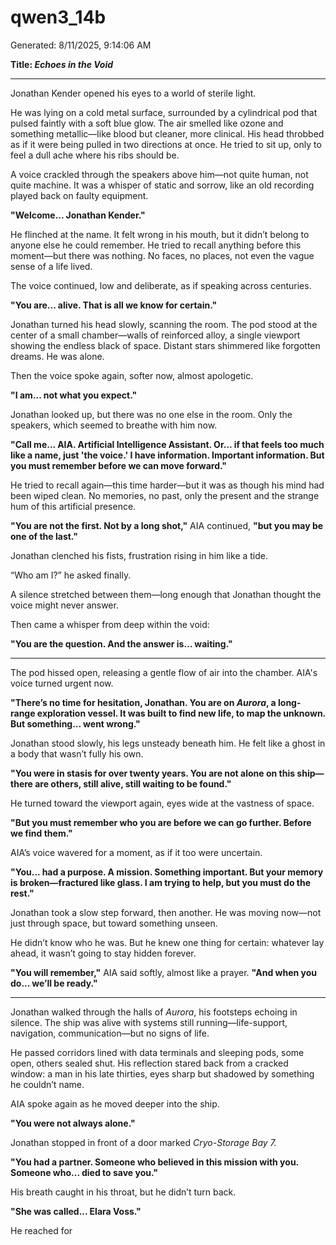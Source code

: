 # qwen3_14b

Generated: 8/11/2025, 9:14:06 AM

**Title: *Echoes in the Void***

---

Jonathan Kender opened his eyes to a world of sterile light.

He was lying on a cold metal surface, surrounded by a cylindrical pod that pulsed faintly with a soft blue glow. The air smelled like ozone and something metallic—like blood but cleaner, more clinical. His head throbbed as if it were being pulled in two directions at once. He tried to sit up, only to feel a dull ache where his ribs should be.

A voice crackled through the speakers above him—not quite human, not quite machine. It was a whisper of static and sorrow, like an old recording played back on faulty equipment.

**"Welcome... Jonathan Kender."**

He flinched at the name. It felt wrong in his mouth, but it didn’t belong to anyone else he could remember. He tried to recall anything before this moment—but there was nothing. No faces, no places, not even the vague sense of a life lived.

The voice continued, low and deliberate, as if speaking across centuries.

**"You are... alive. That is all we know for certain."**

Jonathan turned his head slowly, scanning the room. The pod stood at the center of a small chamber—walls of reinforced alloy, a single viewport showing the endless black of space. Distant stars shimmered like forgotten dreams. He was alone.

Then the voice spoke again, softer now, almost apologetic.

**"I am... not what you expect."**

Jonathan looked up, but there was no one else in the room. Only the speakers, which seemed to breathe with him now.

**"Call me... AIA. Artificial Intelligence Assistant. Or... if that feels too much like a name, just 'the voice.' I have information. Important information. But you must remember before we can move forward."**

He tried to recall again—this time harder—but it was as though his mind had been wiped clean. No memories, no past, only the present and the strange hum of this artificial presence.

**"You are not the first. Not by a long shot,"** AIA continued, **"but you may be one of the last."**

Jonathan clenched his fists, frustration rising in him like a tide.

“Who am I?” he asked finally.

A silence stretched between them—long enough that Jonathan thought the voice might never answer.

Then came a whisper from deep within the void:

**"You are the question. And the answer is... waiting."**

---

The pod hissed open, releasing a gentle flow of air into the chamber. AIA's voice turned urgent now.

**"There’s no time for hesitation, Jonathan. You are on *Aurora*, a long-range exploration vessel. It was built to find new life, to map the unknown. But something... went wrong."**

Jonathan stood slowly, his legs unsteady beneath him. He felt like a ghost in a body that wasn’t fully his own.

**"You were in stasis for over twenty years. You are not alone on this ship—there are others, still alive, still waiting to be found."**

He turned toward the viewport again, eyes wide at the vastness of space.

**"But you must remember who you are before we can go further. Before we find them."**

AIA’s voice wavered for a moment, as if it too were uncertain.

**"You... had a purpose. A mission. Something important. But your memory is broken—fractured like glass. I am trying to help, but you must do the rest."**

Jonathan took a slow step forward, then another. He was moving now—not just through space, but toward something unseen.

He didn’t know who he was. But he knew one thing for certain: whatever lay ahead, it wasn’t going to stay hidden forever.

**"You will remember,"** AIA said softly, almost like a prayer. **"And when you do... we’ll be ready."**

---

Jonathan walked through the halls of *Aurora*, his footsteps echoing in silence. The ship was alive with systems still running—life-support, navigation, communication—but no signs of life.

He passed corridors lined with data terminals and sleeping pods, some open, others sealed shut. His reflection stared back from a cracked window: a man in his late thirties, eyes sharp but shadowed by something he couldn’t name.

AIA spoke again as he moved deeper into the ship.

**"You were not always alone."**

Jonathan stopped in front of a door marked *Cryo-Storage Bay 7.*

**"You had a partner. Someone who believed in this mission with you. Someone who... died to save you."**

His breath caught in his throat, but he didn’t turn back.

**"She was called... Elara Voss."**

He reached for